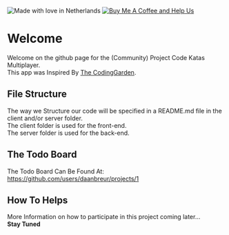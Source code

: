 
![Made with love in Netherlands](https://madewithlove.now.sh/nl?heart=true&template=for-the-badge)
[![Buy Me A Coffee and Help Us](https://img.shields.io/badge/BuyMeACoffee-DaanBreur-orange?style=for-the-badge&logo=appveyor)](https://buymeacoffee.com/daanbreur)

# Welcome
Welcome on the github page for the (Community) Project Code Katas Multiplayer. <br />
This app was Inspired By [The CodingGarden](http://twitch.tv/codinggarden/).

## File Structure

The way we Structure our code will be specified in a README.md file in the client and/or server folder. <br />
The client folder is used for the front-end. <br />
The server folder is used for the back-end. <br />

## The Todo Board
The Todo Board Can Be Found At: https://github.com/users/daanbreur/projects/1

## How To Helps
More Information on how to participate in this project coming later...<br />
**Stay Tuned**

